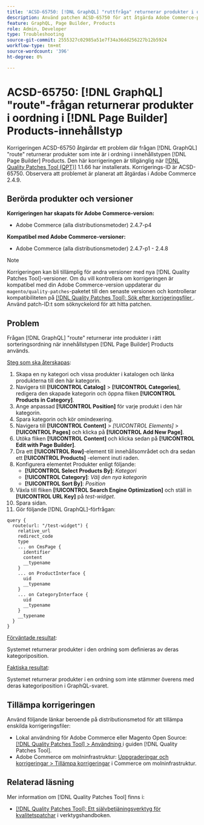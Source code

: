 ```yaml
---
title: 'ACSD-65750: [!DNL GraphQL] "ruttfråga" returnerar produkter i oordning i  [!DNL Page Builder] Innehållstypen Produkter'
description: Använd patchen ACSD-65750 för att åtgärda Adobe Commerce-problemet där GraphQL-frågan returnerar produkter i oordning i  [!DNL Page Builder] produkters innehållstyp.
feature: GraphQL, Page Builder, Products
role: Admin, Developer
type: Troubleshooting
source-git-commit: 2555327c02985a51e7f34a36dd256227b12b5924
workflow-type: tm+mt
source-wordcount: '396'
ht-degree: 0%

---
```



# ACSD-65750: [!DNL GraphQL] &quot;route&quot;-frågan returnerar produkter i oordning i [!DNL Page Builder] Products-innehållstyp

Korrigeringen ACSD-65750 åtgärdar ett problem där frågan [!DNL GraphQL] &quot;route&quot; returnerar produkter som inte är i ordning i innehållstypen [!DNL Page Builder] Products. Den här korrigeringen är tillgänglig när [[!DNL Quality Patches Tool (QPT)]](/help/tools/quality-patches-tool/quality-patches-tool-to-self-serve-quality-patches.md) 1.1.66 har installerats. Korrigerings-ID är ACSD-65750. Observera att problemet är planerat att åtgärdas i Adobe Commerce 2.4.9.

## Berörda produkter och versioner

**Korrigeringen har skapats för Adobe Commerce-version:**

* Adobe Commerce (alla distributionsmetoder) 2.4.7-p4

**Kompatibel med Adobe Commerce-versioner:**

* Adobe Commerce (alla distributionsmetoder) 2.4.7-p1 - 2.4.8

>[!NOTE]
>
>Korrigeringen kan bli tillämplig för andra versioner med nya [!DNL Quality Patches Tool]-versioner. Om du vill kontrollera om korrigeringen är kompatibel med din Adobe Commerce-version uppdaterar du `magento/quality-patches`-paketet till den senaste versionen och kontrollerar kompatibiliteten på [[!DNL Quality Patches Tool]: Sök efter korrigeringsfiler ](https://experienceleague.adobe.com/tools/commerce-quality-patches/index.html). Använd patch-ID:t som söknyckelord för att hitta patchen.

## Problem

Frågan [!DNL GraphQL] &quot;route&quot; returnerar inte produkter i rätt sorteringsordning när innehållstypen [!DNL Page Builder] Products används.

<u>Steg som ska återskapas</u>:

1. Skapa en ny kategori och vissa produkter i katalogen och länka produkterna till den här kategorin.
1. Navigera till **[!UICONTROL Catalog]** > **[!UICONTROL Categories]**, redigera den skapade kategorin och öppna fliken **[!UICONTROL Products in Category]**.
1. Ange anpassad **[!UICONTROL Position]** för varje produkt i den här kategorin.
1. Spara kategorin och kör omindexering.
1. Navigera till **[!UICONTROL Content]** > *[!UICONTROL Elements]* > **[!UICONTROL Pages]** och klicka på **[!UICONTROL Add New Page]**.
1. Utöka fliken **[!UICONTROL Content]** och klicka sedan på **[!UICONTROL Edit with Page Builder]**.
1. Dra ett **[!UICONTROL Row]**-element till innehållsområdet och dra sedan ett **[!UICONTROL Products]** -element inuti raden.
1. Konfigurera elementet Produkter enligt följande:
   * **[!UICONTROL Select Products By]**: *Kategori*
   * **[!UICONTROL Category]**: *Välj den nya kategorin*
   * **[!UICONTROL Sort By]**: *Position*
1. Växla till fliken **[!UICONTROL Search Engine Optimization]** och ställ in **[!UICONTROL URL Key]** på *test-widget*.
1. Spara sidan.
1. Gör följande [!DNL GraphQL]-förfrågan:

```
query {
  route(url: "/test-widget") {
    relative_url
    redirect_code
    type
    ... on CmsPage {
      identifier
      content
      __typename
    }
    ... on ProductInterface {
      uid
      __typename
    }
    ... on CategoryInterface {
      uid
      __typename
    }
    __typename
  }
}
```

<u>Förväntade resultat</u>:

Systemet returnerar produkter i den ordning som definieras av deras kategoriposition.

<u>Faktiska resultat</u>:

Systemet returnerar produkter i en ordning som inte stämmer överens med deras kategoriposition i GraphQL-svaret.

## Tillämpa korrigeringen

Använd följande länkar beroende på distributionsmetod för att tillämpa enskilda korrigeringsfiler:

* Lokal användning för Adobe Commerce eller Magento Open Source: [[!DNL Quality Patches Tool] > Användning ](/help/tools/quality-patches-tool/usage.md) i guiden [!DNL Quality Patches Tool].
* Adobe Commerce om molninfrastruktur: [Uppgraderingar och korrigeringar > Tillämpa korrigeringar](https://experienceleague.adobe.com/docs/commerce-cloud-service/user-guide/develop/upgrade/apply-patches.html) i Commerce om molninfrastruktur.

## Relaterad läsning

Mer information om [!DNL Quality Patches Tool] finns i:

* [[!DNL Quality Patches Tool]: Ett självbetjäningsverktyg för kvalitetspatchar](/help/tools/quality-patches-tool/quality-patches-tool-to-self-serve-quality-patches.md) i verktygshandboken.
